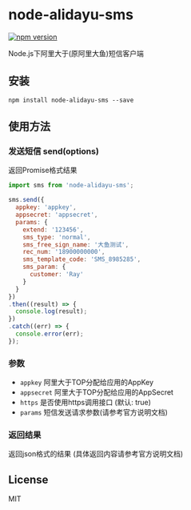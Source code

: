 # node-alidayu-sms

[![npm version](https://img.shields.io/npm/v/node-alidayu-sms.svg?style=flat-square)](https://www.npmjs.com/package/node-alidayu-sms)

Node.js下阿里大于(原阿里大鱼)短信客户端

## 安装
```
npm install node-alidayu-sms --save
```

## 使用方法
### 发送短信 send(options)
返回Promise格式结果

```javascript
import sms from 'node-alidayu-sms';

sms.send({
  appkey: 'appkey',
  appsecret: 'appsecret',
  params: {
    extend: '123456',
    sms_type: 'normal',
    sms_free_sign_name: '大鱼测试',
    rec_num: '18900000000',
    sms_template_code: 'SMS_8985285',
    sms_param: {
      customer: 'Ray'
    }
  }
})
.then((result) => {
  console.log(result);
})
.catch((err) => {
  console.error(err);
});
```

### 参数
* `appkey` 阿里大于TOP分配给应用的AppKey
* `appsecret` 阿里大于TOP分配给应用的AppSecret
* `https` 是否使用https调用接口 (默认: true)
* `params` 短信发送请求参数(请参考官方说明文档)

### 返回结果
返回json格式的结果 (具体返回内容请参考官方说明文档)

## License
MIT
